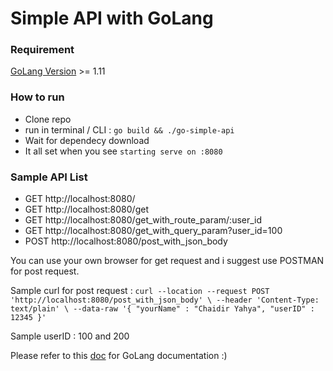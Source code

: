 # Simple API with GoLang

### Requirement
[GoLang Version](https://golang.org/dl/) >= 1.11

### How to run
 - Clone repo
 - run in terminal / CLI : `go build && ./go-simple-api`
 - Wait for dependecy download
 - It all set when you see `starting serve on :8080`
 
 ### Sample API List
 - GET http://localhost:8080/
 - GET http://localhost:8080/get
 - GET http://localhost:8080/get_with_route_param/:user_id
 - GET http://localhost:8080/get_with_query_param?user_id=100
 - POST http://localhost:8080/post_with_json_body
 
 You can use your own browser for get request and i suggest use POSTMAN for post request. 
 
 Sample curl for post request :
 `curl --location --request POST 'http://localhost:8080/post_with_json_body' \
--header 'Content-Type: text/plain' \
--data-raw '{
	"yourName" : "Chaidir Yahya",
	"userID" : 12345
}'`

 Sample userID : 100 and 200
 
 Please refer to this [doc](https://golang.org/doc/) for GoLang documentation :)
 
